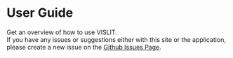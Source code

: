 # User Guide
Get an overview of how to use VISLIT. <br>
If you have any issues or suggestions either with this site or the application, please create a new issue on the [Github Issues Page](https://github.com/ste163/visual-literature/issues/new).